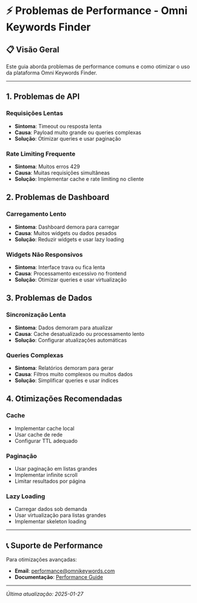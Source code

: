 # ⚡ **Problemas de Performance - Omni Keywords Finder**

## 📋 Visão Geral

Este guia aborda problemas de performance comuns e como otimizar o uso da plataforma Omni Keywords Finder.

---

## 1. **Problemas de API**

### **Requisições Lentas**
- **Sintoma**: Timeout ou resposta lenta
- **Causa**: Payload muito grande ou queries complexas
- **Solução**: Otimizar queries e usar paginação

### **Rate Limiting Frequente**
- **Sintoma**: Muitos erros 429
- **Causa**: Muitas requisições simultâneas
- **Solução**: Implementar cache e rate limiting no cliente

## 2. **Problemas de Dashboard**

### **Carregamento Lento**
- **Sintoma**: Dashboard demora para carregar
- **Causa**: Muitos widgets ou dados pesados
- **Solução**: Reduzir widgets e usar lazy loading

### **Widgets Não Responsivos**
- **Sintoma**: Interface trava ou fica lenta
- **Causa**: Processamento excessivo no frontend
- **Solução**: Otimizar queries e usar virtualização

## 3. **Problemas de Dados**

### **Sincronização Lenta**
- **Sintoma**: Dados demoram para atualizar
- **Causa**: Cache desatualizado ou processamento lento
- **Solução**: Configurar atualizações automáticas

### **Queries Complexas**
- **Sintoma**: Relatórios demoram para gerar
- **Causa**: Filtros muito complexos ou muitos dados
- **Solução**: Simplificar queries e usar índices

## 4. **Otimizações Recomendadas**

### **Cache**
- Implementar cache local
- Usar cache de rede
- Configurar TTL adequado

### **Paginação**
- Usar paginação em listas grandes
- Implementar infinite scroll
- Limitar resultados por página

### **Lazy Loading**
- Carregar dados sob demanda
- Usar virtualização para listas grandes
- Implementar skeleton loading

---

## 📞 **Suporte de Performance**

Para otimizações avançadas:
- **Email**: performance@omnikeywords.com
- **Documentação**: [Performance Guide](../tutorials/advanced_usage.md)

---

*Última atualização: 2025-01-27* 